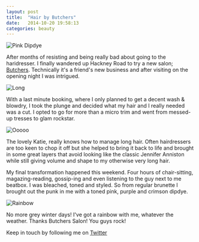 ```yaml
---
layout: post
title:  "Hair by Butchers"
date:   2014-10-20 19:58:13
categories: beauty
---
```


![Pink Dipdye](https://raw.githubusercontent.com/raphaelleheaf/nevercinderella/gh-pages/_assets/dipdye.jpg)

After months of resisting and being really bad about going to the haridresser. I finally wandered up Hackney Road to try a new salon; [Butchers](http://butcherssalon.com/). Technically it's a friend's new business and after visiting on the opening night I was intrigued.

![Long](https://raw.githubusercontent.com/raphaelleheaf/nevercinderella/gh-pages/_assets/long_hair.jpg)

With a last minute booking, where I only planned to get a decent wash & blowdry, I took the plunge and decided what my hair and I really needed was a cut. I opted to go for more than a micro trim and went from messed-up tresses to glam rockstar.  

![Ooooo](https://raw.githubusercontent.com/raphaelleheaf/nevercinderella/gh-pages/_assets/oooo_hair.jpg)

The lovely Katie, really knows how to manage long hair. Often hairdressers are too keen to chop it off but she helped to bring it back to life and brought in some great layers that avoid looking like the classic Jennifer Anniston while still giving volume and shape to my otherwise very long hair.

My final transformation happened this weekend. Four hours of chair-sitting, magazing-reading, gossip-ing and even listening to the guy next to me beatbox. I was bleached, toned and styled. So from regular brunette I brought out the punk in me with a toned pink, purple and crimson dipdye.

![Rainbow](https://raw.githubusercontent.com/raphaelleheaf/nevercinderella/gh-pages/_assets/rainbow.jpg)

No more grey winter days! I've got a rainbow with me, whatever the weather. 
Thanks Butchers Salon! You guys rock!


Keep in touch by following me on [Twitter](https://twitter.com/cinderellanever) 


